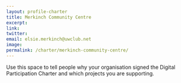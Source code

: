 ```yaml
---
layout: profile-charter
title: Merkinch Community Centre
excerpt: 
link:
twitter:
email: elsie.merkinch@uwclub.net
image: 
permalink: /charter/merkinch-community-centre/
---
```


Use this space to tell people why your organisation signed the Digital Participation Charter and which projects you are supporting.
